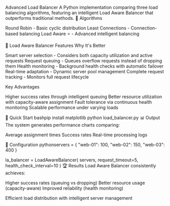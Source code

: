 Advanced Load Balancer
A Python implementation comparing three load balancing algorithms, featuring an intelligent Load Aware Balancer that outperforms traditional methods.
🚀 Algorithms

Round Robin - Basic cyclic distribution
Least Connections - Connection-based balancing
Load Aware ⭐ - Advanced intelligent balancing

🎯 Load Aware Balancer Features
Why It's Better

Smart server selection - Considers both capacity utilization and active requests
Request queuing - Queues overflow requests instead of dropping them
Health monitoring - Background health checks with automatic failover
Real-time adaptation - Dynamic server pool management
Complete request tracking - Monitors full request lifecycle

Key Advantages

Higher success rates through intelligent queuing
Better resource utilization with capacity-aware assignment
Fault tolerance via continuous health monitoring
Scalable performance under varying loads

🚀 Quick Start
bashpip install matplotlib
python load_balancer.py
📊 Output
The system generates performance charts comparing:

Average assignment times
Success rates
Real-time processing logs

🔧 Configuration
pythonservers = {
    "web-01": 100,
    "web-02": 150, 
    "web-03": 400
}

la_balancer = LoadAwareBalancer(
    servers,
    request_timeout=5,
    health_check_interval=10
)
🏆 Results
Load Aware Balancer consistently achieves:

Higher success rates (queuing vs dropping)
Better resource usage (capacity-aware)
Improved reliability (health monitoring)


Efficient load distribution with intelligent server management